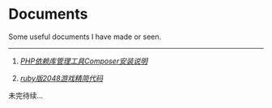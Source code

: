 Documents
=========

Some useful documents I have made or seen.

---

1. *[PHP依赖库管理工具Composer安装说明](https://github.com/ShayneChow/Documents/blob/master/Composer_install.md)*

2. *[ruby版2048游戏精简代码](https://github.com/ShayneChow/Documents/blob/master/2048.rb)*

未完待续...